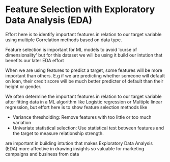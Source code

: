 # Feature Selection with Exploratory Data Analysis (EDA)

Effort here is to identify important features in relation to our target variable using multiple Correlation methods based on data type.

Feature selection is important for ML models to avoid 'curse of dimensionality' but for this dataset we will be using it build our intution that benefits our later EDA effort 

When we are using features to predict a target, some features will be more important than others. 
E.g if we are predicting whether someone will default on loan, their credit score will be much better predicter of default than their height or gender.

We often determine the important features in relation to our target variable after fitting data in a ML algorithm like Logistic regression or Multiple linear regression, but effort here is to show feature selection methods like

- Variance thresholding: Remove features with too little or too much variation
- Univariate statistical selection: Use statistical test between features and the target to measure relationship strength.

are important in building intution that makes Exploratory Data Analysis (EDA) more affective in drawing insights so valuable for marketing campaigns and business from data
